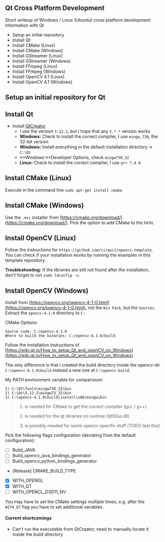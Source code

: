 ## Qt Cross Platform Development

Short writeup of Windows / Linux (Ubuntu) cross platform development information with Qt

* Setup an initial repository
* Install Qt
* Install CMake (Linux)
* Install CMake (Windows)
* Install GStreamer (Linux)
* Install GStreamer (Windows)
* Install FFmpeg (Linux)
* Install FFmpeg (Windows)
* Install OpenCV 4.1 (Linux)
* Install OpenCV 4.1 (Windows)

## Setup an initial repository for Qt

## Install Qt

* Install [QtCreator](https://www.qt.io/download#)
    - I use the version `5.12.2`, but I hope that any `5.*.*` version works
    - **Windows:** Check to install the correct compiler, I use `mingw_730`, the 32-bit version 
    - **Windows:** Install everything in the default installation directory -> `C:\Qt`
    -  **Windows:**Developer Options, check  `mingw730_32`
    - **Linux:** Check to install the correct compiler, I use `g++ 7.4.0`

## Install CMake (Linux)

Execute in the command line `sudo apt-get install cmake`

## Install CMake (Windows)

Use the `.msi` installer from [https://cmake.org/download/](https://cmake.org/download/). Pick the option to add CMake to the `PATH`.

## Install OpenCV (Linux)

Follow the instructions for `https://github.com/cirquit/opencv-template`. You can check if your installation works by running the examples in this template repository.

**Troubleshooting:** If the libraries are still not found after the installation, don't forget to run `sudo ldconfig -v`.

## Install OpenCV (Windows)

Install from [https://opencv.org/opencv-4-1-0.html](https://opencv.org/opencv-4-1-0.html), not the `Win Pack`, but the `Sources`. Extract the `opencv-4.1.0` directory to `C:`.

CMake Options:
```
Source code: C:/opencv-4.1.0
Where to build the binaries: C:/opencv-4.1.0/build
```

Follow the installation instructions of [https://wiki.qt.io/How_to_setup_Qt_and_openCV_on_Windows](https://wiki.qt.io/How_to_setup_Qt_and_openCV_on_Windows).

The only difference is that I created the build directory inside the opencv-dir `C:\opencv-4.1.0\build` instead a new one at `C:\opencv-build`.

My PATH environment variable for comparisson:

```
1) C:\Qt\Tools\mingw730_32\bin
2) C:\Qt\5.12.2\mingw73_32\bin
3) C:\opencv-4.1.0\build\install\x86\mingw\bin
```

> 1) is needed for CMake to get the correct compiler (gcc / g++)

> 2) is needed for the qt libraries on runtime (Qt5Gui.dll)

> 3) is possibly needed for some opencv specific stuff (TODO test this)

Pick the following flags configuration (deviating from the default configuration):

* [ ] Build_JAVA
* [ ] Build_opencv_java_bindings_generator
* [ ] Build_opencv_python_bindings_generator
* [Release] CMAKE_BUILD_TYPE
* [X] WITH_OPENGL
* [X] WITH_QT
* [ ] WITH_OPENCL_D3D11_NV

You may have to set the CMake settings multiple times, e.g. after the `WITH_QT` flag you have to set additional variables.

#### Current shortcomings

* Can't run the executable from QtCreator, need to manually locate it inside the build directory
